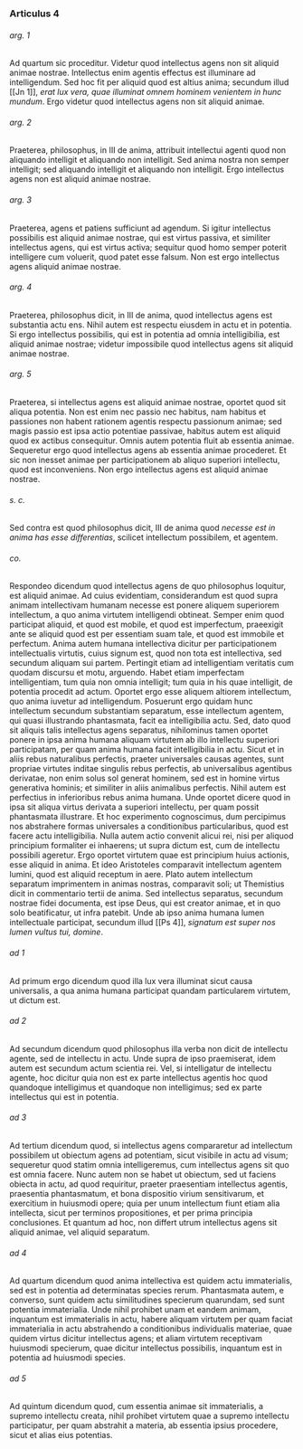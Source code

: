 ### Articulus 4

###### arg. 1
Ad quartum sic proceditur. Videtur quod intellectus agens non sit aliquid animae nostrae. Intellectus enim agentis effectus est illuminare ad intelligendum. Sed hoc fit per aliquid quod est altius anima; secundum illud [[Jn 1]], *erat lux vera, quae illuminat omnem hominem venientem in hunc mundum*. Ergo videtur quod intellectus agens non sit aliquid animae.

###### arg. 2
Praeterea, philosophus, in III de anima, attribuit intellectui agenti quod non aliquando intelligit et aliquando non intelligit. Sed anima nostra non semper intelligit; sed aliquando intelligit et aliquando non intelligit. Ergo intellectus agens non est aliquid animae nostrae.

###### arg. 3
Praeterea, agens et patiens sufficiunt ad agendum. Si igitur intellectus possibilis est aliquid animae nostrae, qui est virtus passiva, et similiter intellectus agens, qui est virtus activa; sequitur quod homo semper poterit intelligere cum voluerit, quod patet esse falsum. Non est ergo intellectus agens aliquid animae nostrae.

###### arg. 4
Praeterea, philosophus dicit, in III de anima, quod intellectus agens est substantia actu ens. Nihil autem est respectu eiusdem in actu et in potentia. Si ergo intellectus possibilis, qui est in potentia ad omnia intelligibilia, est aliquid animae nostrae; videtur impossibile quod intellectus agens sit aliquid animae nostrae.

###### arg. 5
Praeterea, si intellectus agens est aliquid animae nostrae, oportet quod sit aliqua potentia. Non est enim nec passio nec habitus, nam habitus et passiones non habent rationem agentis respectu passionum animae; sed magis passio est ipsa actio potentiae passivae, habitus autem est aliquid quod ex actibus consequitur. Omnis autem potentia fluit ab essentia animae. Sequeretur ergo quod intellectus agens ab essentia animae procederet. Et sic non inesset animae per participationem ab aliquo superiori intellectu, quod est inconveniens. Non ergo intellectus agens est aliquid animae nostrae.

###### s. c.
Sed contra est quod philosophus dicit, III de anima quod *necesse est in anima has esse differentias*, scilicet intellectum possibilem, et agentem.

###### co.
Respondeo dicendum quod intellectus agens de quo philosophus loquitur, est aliquid animae. Ad cuius evidentiam, considerandum est quod supra animam intellectivam humanam necesse est ponere aliquem superiorem intellectum, a quo anima virtutem intelligendi obtineat. Semper enim quod participat aliquid, et quod est mobile, et quod est imperfectum, praeexigit ante se aliquid quod est per essentiam suam tale, et quod est immobile et perfectum. Anima autem humana intellectiva dicitur per participationem intellectualis virtutis, cuius signum est, quod non tota est intellectiva, sed secundum aliquam sui partem. Pertingit etiam ad intelligentiam veritatis cum quodam discursu et motu, arguendo. Habet etiam imperfectam intelligentiam, tum quia non omnia intelligit; tum quia in his quae intelligit, de potentia procedit ad actum. Oportet ergo esse aliquem altiorem intellectum, quo anima iuvetur ad intelligendum. Posuerunt ergo quidam hunc intellectum secundum substantiam separatum, esse intellectum agentem, qui quasi illustrando phantasmata, facit ea intelligibilia actu. Sed, dato quod sit aliquis talis intellectus agens separatus, nihilominus tamen oportet ponere in ipsa anima humana aliquam virtutem ab illo intellectu superiori participatam, per quam anima humana facit intelligibilia in actu. Sicut et in aliis rebus naturalibus perfectis, praeter universales causas agentes, sunt propriae virtutes inditae singulis rebus perfectis, ab universalibus agentibus derivatae, non enim solus sol generat hominem, sed est in homine virtus generativa hominis; et similiter in aliis animalibus perfectis. Nihil autem est perfectius in inferioribus rebus anima humana. Unde oportet dicere quod in ipsa sit aliqua virtus derivata a superiori intellectu, per quam possit phantasmata illustrare. Et hoc experimento cognoscimus, dum percipimus nos abstrahere formas universales a conditionibus particularibus, quod est facere actu intelligibilia. Nulla autem actio convenit alicui rei, nisi per aliquod principium formaliter ei inhaerens; ut supra dictum est, cum de intellectu possibili ageretur. Ergo oportet virtutem quae est principium huius actionis, esse aliquid in anima. Et ideo Aristoteles comparavit intellectum agentem lumini, quod est aliquid receptum in aere. Plato autem intellectum separatum imprimentem in animas nostras, comparavit soli; ut Themistius dicit in commentario tertii de anima. Sed intellectus separatus, secundum nostrae fidei documenta, est ipse Deus, qui est creator animae, et in quo solo beatificatur, ut infra patebit. Unde ab ipso anima humana lumen intellectuale participat, secundum illud [[Ps 4]], *signatum est super nos lumen vultus tui, domine*.

###### ad 1
Ad primum ergo dicendum quod illa lux vera illuminat sicut causa universalis, a qua anima humana participat quandam particularem virtutem, ut dictum est.

###### ad 2
Ad secundum dicendum quod philosophus illa verba non dicit de intellectu agente, sed de intellectu in actu. Unde supra de ipso praemiserat, idem autem est secundum actum scientia rei. Vel, si intelligatur de intellectu agente, hoc dicitur quia non est ex parte intellectus agentis hoc quod quandoque intelligimus et quandoque non intelligimus; sed ex parte intellectus qui est in potentia.

###### ad 3
Ad tertium dicendum quod, si intellectus agens compararetur ad intellectum possibilem ut obiectum agens ad potentiam, sicut visibile in actu ad visum; sequeretur quod statim omnia intelligeremus, cum intellectus agens sit quo est omnia facere. Nunc autem non se habet ut obiectum, sed ut faciens obiecta in actu, ad quod requiritur, praeter praesentiam intellectus agentis, praesentia phantasmatum, et bona dispositio virium sensitivarum, et exercitium in huiusmodi opere; quia per unum intellectum fiunt etiam alia intellecta, sicut per terminos propositiones, et per prima principia conclusiones. Et quantum ad hoc, non differt utrum intellectus agens sit aliquid animae, vel aliquid separatum.

###### ad 4
Ad quartum dicendum quod anima intellectiva est quidem actu immaterialis, sed est in potentia ad determinatas species rerum. Phantasmata autem, e converso, sunt quidem actu similitudines specierum quarundam, sed sunt potentia immaterialia. Unde nihil prohibet unam et eandem animam, inquantum est immaterialis in actu, habere aliquam virtutem per quam faciat immaterialia in actu abstrahendo a conditionibus individualis materiae, quae quidem virtus dicitur intellectus agens; et aliam virtutem receptivam huiusmodi specierum, quae dicitur intellectus possibilis, inquantum est in potentia ad huiusmodi species.

###### ad 5
Ad quintum dicendum quod, cum essentia animae sit immaterialis, a supremo intellectu creata, nihil prohibet virtutem quae a supremo intellectu participatur, per quam abstrahit a materia, ab essentia ipsius procedere, sicut et alias eius potentias.

